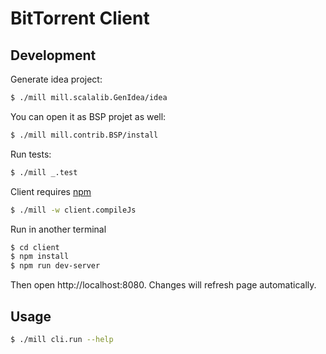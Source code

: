 BitTorrent Client
=================

Development
-----------

Generate idea project:
```sh
$ ./mill mill.scalalib.GenIdea/idea
```
You can open it as BSP projet as well:
```sh
$ ./mill mill.contrib.BSP/install
```

Run tests:
```sh
$ ./mill _.test
```

Client requires [npm](https://www.npmjs.com/)
```sh
$ ./mill -w client.compileJs
```
Run in another terminal
```sh
$ cd client
$ npm install
$ npm run dev-server
```
Then open http://localhost:8080. Changes will refresh page automatically.

Usage
-----

```sh
$ ./mill cli.run --help
```
